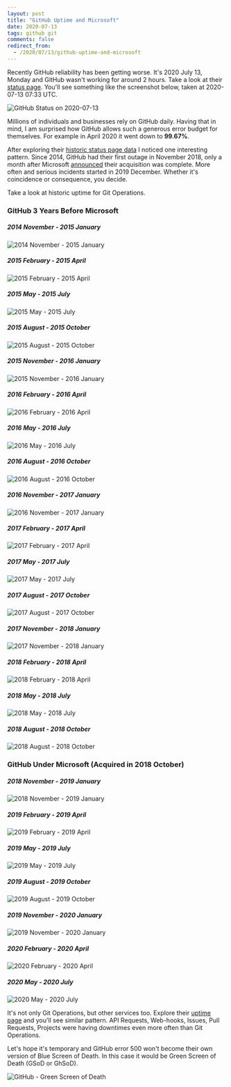 ```yaml
---
layout: post
title: "GitHub Uptime and Microsoft"
date: 2020-07-13
tags: github git
comments: false
redirect_from:
  - /2020/07/13/github-uptime-and-microsoft
---
```


Recently GitHub reliability has been getting worse. It's 2020 July 13, Monday and GitHub wasn't working for around 2 hours. Take a look at their [status page](https://www.githubstatus.com). You'll see something like the screenshot below, taken at 2020-07-13 07:33 UTC.

![GitHub Status on 2020-07-13](/images/2020/github-2020-07-status.png)

Millions of individuals and businesses rely on GitHub daily. Having that in mind, I am surprised how GitHub allows such a generous error budget for themselves. For example in April 2020 it went down to **99.67%**.

After exploring their [historic status page data](https://www.githubstatus.com/uptime) I noticed one interesting pattern. Since 2014, GitHub had their first outage in November 2018, only a month after Microsoft [announced](https://blogs.microsoft.com/blog/2018/10/26/microsoft-completes-github-acquisition) their acquisition was complete. More often and serious incidents started in 2019 December. Whether it's coincidence or consequence, you decide.

Take a look at historic uptime for Git Operations.

### GitHub 3 Years Before Microsoft
##### 2014 November - 2015 January
![2014 November - 2015 January](/images/2020/github-2014-11.jpg)
##### 2015 February - 2015 April
![2015 February - 2015 April](/images/2020/github-2015-02.jpg)
##### 2015 May - 2015 July
![2015 May - 2015 July](/images/2020/github-2015-05.jpg)
##### 2015 August - 2015 October
![2015 August - 2015 October](/images/2020/github-2015-08.jpg)
##### 2015 November - 2016 January
![2015 November - 2016 January](/images/2020/github-2015-11.jpg)
##### 2016 February - 2016 April
![2016 February - 2016 April](/images/2020/github-2016-02.jpg)
##### 2016 May - 2016 July
![2016 May - 2016 July](/images/2020/github-2016-05.jpg)
##### 2016 August - 2016 October
![2016 August - 2016 October](/images/2020/github-2016-08.jpg)
##### 2016 November - 2017 January
![2016 November - 2017 January](/images/2020/github-2016-11.jpg)
##### 2017 February - 2017 April
![2017 February - 2017 April](/images/2020/github-2017-02.jpg)
##### 2017 May - 2017 July
![2017 May - 2017 July](/images/2020/github-2017-05.jpg)
##### 2017 August - 2017 October
![2017 August - 2017 October](/images/2020/github-2017-08.jpg)
##### 2017 November - 2018 January
![2017 November - 2018 January](/images/2020/github-2017-11.jpg)
##### 2018 February - 2018 April
![2018 February - 2018 April](/images/2020/github-2018-02.jpg)
##### 2018 May - 2018 July
![2018 May - 2018 July](/images/2020/github-2018-05.jpg)
##### 2018 August - 2018 October
![2018 August - 2018 October](/images/2020/github-2018-08.jpg)

### GitHub Under Microsoft (Acquired in 2018 October)
##### 2018 November - 2019 January
![2018 November - 2019 January](/images/2020/github-2018-11.jpg)
##### 2019 February - 2019 April
![2019 February - 2019 April](/images/2020/github-2019-02.jpg)
##### 2019 May - 2019 July
![2019 May - 2019 July](/images/2020/github-2019-05.jpg)
##### 2019 August - 2019 October
![2019 August - 2019 October](/images/2020/github-2019-08.jpg)
##### 2019 November - 2020 January
![2019 November - 2020 January](/images/2020/github-2019-11.jpg)
##### 2020 February - 2020 April
![2020 February - 2020 April](/images/2020/github-2020-02.jpg)
##### 2020 May - 2020 July
![2020 May - 2020 July](/images/2020/github-2020-05.jpg)

It's not only Git Operations, but other services too. Explore their [uptime page](https://www.githubstatus.com/uptime) and you'll see similar pattern. API Requests, Web-hooks, Issues, Pull Requests, Projects were having downtimes even more often than Git Operations.

Let's hope it's temporary and GitHub error 500 won't become their own version of Blue Screen of Death. In this case it would be Green Screen of Death (GSoD or GhSoD).

![GitHub - Green Screen of Death](/images/2020/github-2020-07-gsod.png)
